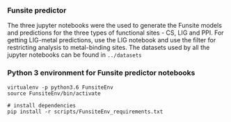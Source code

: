 ### Funsite predictor
The three jupyter notebooks were the used to generate the Funsite models and predictions for the three types of functional sites - CS, LIG and PPI. For getting LIG-metal predictions, use the LIG notebook and use the filter for restricting analysis to metal-binding sites.
The datasets used by all the jupyter notebooks can be found in `../datasets`

### Python 3 environment for Funsite predictor notebooks
```
virtualenv -p python3.6 FunsiteEnv
source FunsiteEnv/bin/activate

# install dependencies
pip install -r scripts/FunsiteEnv_requirements.txt
```